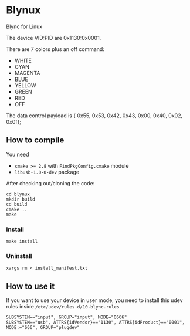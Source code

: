 # Blynux

Blync for Linux

The device VID:PID are 0x1130:0x0001.

There are 7 colors plus an off command:
- WHITE
- CYAN
- MAGENTA
- BLUE
- YELLOW
- GREEN
- RED
- OFF

The data control payload is { 0x55, 0x53, 0x42, 0x43, 0x00, 0x40, 0x02, 0x0f};

## How to compile

You need
* `cmake >= 2.8` with `FindPkgConfig.cmake` module
* `libusb-1.0-0-dev` package


After checking out/cloning the code:

    cd blynux
    mkdir build
    cd build
    cmake ..
    make

### Install

    make install

### Uninstall

    xargs rm < install_manifest.txt
  
## How to use it

If you want to use your device in user mode, you need to install this udev rules inside `/etc/udev/rules.d/10-blync.rules`

    SUBSYSTEM=="input", GROUP="input", MODE="0666"
    SUBSYSTEM=="usb", ATTRS{idVendor}=="1130", ATTRS{idProduct}=="0001", MODE:="666", GROUP="plugdev"

